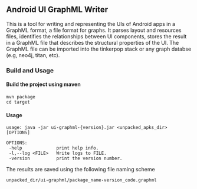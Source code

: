 ## Android UI GraphML Writer
This is a tool for writing and representing the UIs of Android apps in
a GraphML format, a file format for graphs. It parses layout and resources files, identifies the
relationships between UI components, stores the result in a GraphML file that
describes the structural properties of the UI. The GraphML file can be imported into the tinkerpop stack or any graph databse (e.g, neo4j, titan, etc).

### Build and Usage

#### Build the project using maven

```
mvn package
cd target
```

#### Usage
```
usage: java -jar ui-graphml-{version}.jar <unpacked_apks_dir> [OPTIONS]

OPTIONS:
 -help             print help info.
 -l,--log <FILE>   Write logs to FILE.
 -version          print the version number.

```

The results are saved using the following file naming scheme

```unpacked_dir/ui-graphml/package_name-version_code.graphml```

